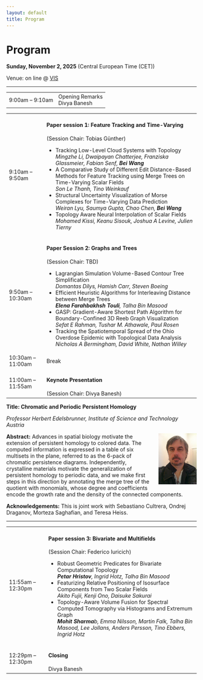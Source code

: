 ```yaml
---
layout: default
title: Program
---
```


# Program

**Sunday, November 2, 2025**
(Central European Time (CET))

Venue: on line @ [VIS](https://ieeevis.org/year/2025/welcome)


---

<table class="program">
  <tr>
    <td>9:00am &ndash; 9:10am</td>
    <td>
      Opening Remarks<br/>
      Divya Banesh
    </td>
  </tr>
</table>

<table class="program">
  <tr>
    <td>9:10am &ndash; 9:50am</td>
    <td>
      <h4>Paper session 1: Feature Tracking and Time-Varying</h4>
      (Session Chair: Tobias Günther)
      <ul>
          <li>
           Tracking Low-Level Cloud Systems with Topology
           <br><i>Mingzhe Li, Dwaipayan Chatterjee, Franziska Glassmeier, Fabian Senf, <b>Bei Wang</b></i>
           <br/>
        </li>
        <li>
           A Comparative Study of Different Edit Distance-Based Methods for Feature Tracking using Merge Trees on Time-Varying Scalar Fields
           <br><i>Son Le Thanh, Tino Weinkauf</i>
           <br/>
        </li>
        <li>
           Structural Uncertainty Visualization of Morse Complexes for Time-Varying Data Prediction
           <br><i>Weiran Lyu, Saumya Gupta, Chao Chen, <b>Bei Wang</b></i>
           <br/>
        </li>
        <li>
           Topology Aware Neural Interpolation of Scalar Fields
           <br><i>Mohamed Kissi, Keanu Sisouk, Joshua A Levine, Julien Tierny</i>
           <br/>
        </li>
      </ul>
    </td>
  </tr>

 

  <tr>
    <td>9:50am &ndash; 10:30am</td>
    <td>
      <h4>Paper Session 2: Graphs and Trees</h4>
      (Session Chair: TBD)
      <ul>
        <li>
           Lagrangian Simulation Volume-Based Contour Tree Simplification
           <br><i>Domantas Dilys, Hamish Carr, Steven Boeing</i>
           <br/>
        </li>
        <li>
           Efficient Heuristic Algorithms for Interleaving Distance between Merge Trees
           <br><i><b>Elena Farahbakhsh Touli</b>, Talha Bin Masood</i>
           <br/>
        </li>
        <li>
           GASP: Gradient-Aware Shortest Path Algorithm for Boundary-Confined 3D Reeb Graph Visualization
           <br><i>Sefat E Rahman, Tushar M. Athawale, Paul Rosen</i>
           <br/>
        </li>
        <li>
          Tracking the Spatiotemporal Spread of the Ohio Overdose Epidemic with Topological Data Analysis
           <br><i>Nicholas A Bermingham, David White, Nathan Willey</i>
           <br/>
        </li>
      </ul>
    </td>
  </tr>  
 <tr>
    <td>10:30am &ndash; 11:00am</td>
    <td>Break</td>
  </tr>

<tr>
    <td>11:00am &ndash; 11:55am</td>
    <td>
      <h4>Keynote Presentation
      </h4>
      (Session Chair: Divya Banesh)
    </td>
  </tr>
</table>

**Title: Chromatic and Periodic Persistent Homology**

_Professor Herbert Edelsbrunner, Institute of Science and Technology Austria_

<img style="padding: 0; margin: 0 0 1em 1em; float: right; width: 20%" src="assets/Herbert2.jpg" />
<b>Abstract:</b> Advances in spatial biology motivate the extension of persistent homology to colored data. The computed information is expressed in a table of six multisets in the plane, referred to as the 6-pack of chromatic persistence diagrams. Independently, crystalline materials motivate the generalization of persistent homology to periodic data, and we make first steps in this direction by annotating the merge tree of the quotient with monomials, whose degree and coefficients encode the growth rate and the density of the connected components.

<b>Acknowledgements:</b> This is joint work with Sebastiano Cultrera, Ondrej Draganov, Morteza Saghafian, and Teresa Heiss.


---

<table class="program">
  
  <tr>
    <td>11:55am &ndash; 12:30pm</td>
    <td>
      <h4>Paper session 3: Bivariate and Multifields</h4>
      (Session Chair: Federico Iuricich)
      <ul>
        <li>
           Robust Geometric Predicates for Bivariate Computational Topology
           <br><i><b>Petar Hristov</b>, Ingrid Hotz, Talha Bin Masood </i>
           <br/>
        </li>
        <li>
           Featurizing Relative Positioning of Isosurface Components from Two Scalar Fields
           <br><i>Akito Fujii, Kenji Ono, Daisuke Sakurai</i> 
           <br/>
        </li>
        <li>
           Topology-Aware Volume Fusion for Spectral Computed Tomography via Histograms and Extremum Graph
           <br><i><b>Mohit Sharma</b>b, Emma Nilsson, Martin Falk, Talha Bin Masood, Lee Jollans, Anders Persson, Tino Ebbers, Ingrid Hotz</i> 
           <br/>
        </li>
      </ul>
    </td>
  </tr>  
 <tr>
    <td>12:29pm &ndash; 12:30pm</td>
    <td>
      <h4>Closing</h4>
      Divya Banesh
    </td>
  </tr> 
